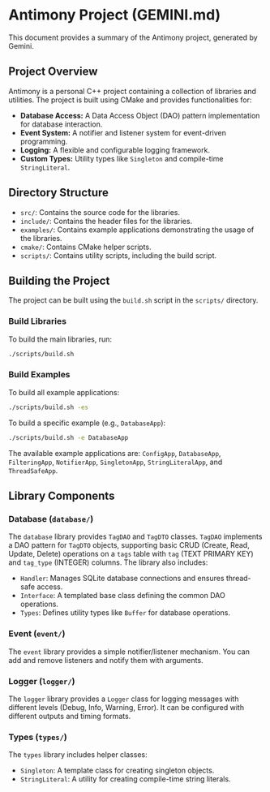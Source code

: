 # Antimony Project (GEMINI.md)

This document provides a summary of the Antimony project, generated by Gemini.

## Project Overview

Antimony is a personal C++ project containing a collection of libraries and utilities. The project is built using CMake and provides functionalities for:

*   **Database Access:** A Data Access Object (DAO) pattern implementation for database interaction.
*   **Event System:** A notifier and listener system for event-driven programming.
*   **Logging:** A flexible and configurable logging framework.
*   **Custom Types:** Utility types like `Singleton` and compile-time `StringLiteral`.

## Directory Structure

*   `src/`: Contains the source code for the libraries.
*   `include/`: Contains the header files for the libraries.
*   `examples/`: Contains example applications demonstrating the usage of the libraries.
*   `cmake/`: Contains CMake helper scripts.
*   `scripts/`: Contains utility scripts, including the build script.

## Building the Project

The project can be built using the `build.sh` script in the `scripts/` directory.

### Build Libraries

To build the main libraries, run:

```bash
./scripts/build.sh
```

### Build Examples

To build all example applications:

```bash
./scripts/build.sh -es
```

To build a specific example (e.g., `DatabaseApp`):

```bash
./scripts/build.sh -e DatabaseApp
```

The available example applications are: `ConfigApp`, `DatabaseApp`, `FilteringApp`, `NotifierApp`, `SingletonApp`, `StringLiteralApp`, and `ThreadSafeApp`.

## Library Components

### Database (`database/`)

The `database` library provides `TagDAO` and `TagDTO` classes. `TagDAO` implements a DAO pattern for `TagDTO` objects, supporting basic CRUD (Create, Read, Update, Delete) operations on a `tags` table with `tag` (TEXT PRIMARY KEY) and `tag_type` (INTEGER) columns. The library also includes:
*   `Handler`: Manages SQLite database connections and ensures thread-safe access.
*   `Interface`: A templated base class defining the common DAO operations.
*   `Types`: Defines utility types like `Buffer` for database operations.

### Event (`event/`)

The `event` library provides a simple notifier/listener mechanism. You can add and remove listeners and notify them with arguments.

### Logger (`logger/`)

The `logger` library provides a `Logger` class for logging messages with different levels (Debug, Info, Warning, Error). It can be configured with different outputs and timing formats.

### Types (`types/`)

The `types` library includes helper classes:

*   `Singleton`: A template class for creating singleton objects.
*   `StringLiteral`: A utility for creating compile-time string literals.
